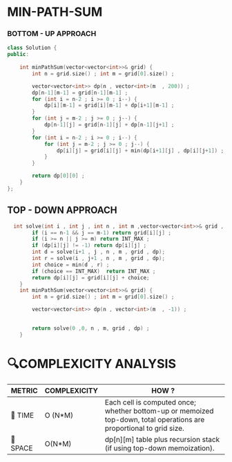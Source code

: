 # MIN-PATH-SUM
### BOTTOM - UP  APPROACH
```cpp
class Solution {
public:
 
    int minPathSum(vector<vector<int>>& grid) {
        int n = grid.size() ; int m = grid[0].size() ;

        vector<vector<int>> dp(n , vector<int>(m  , 200)) ;
        dp[n-1][m-1] = grid[n-1][m-1] ;
        for (int i = n-2 ; i >= 0 ; i--) {
            dp[i][m-1] = grid[i][m-1] + dp[i+1][m-1] ;
        }
        for (int j = m-2 ; j >= 0 ; j--) {
            dp[n-1][j] = grid[n-1][j] + dp[n-1][j+1] ;
        }
        for (int i = n-2 ; i >= 0 ; i--) {
            for (int j = m-2 ; j >= 0 ; j--) {
                dp[i][j] = grid[i][j] + min(dp[i+1][j] , dp[i][j+1]) ;
            }
        }

        return dp[0][0] ;
    }
};
```


## TOP - DOWN APPROACH
```cpp
  int solve(int i , int j , int n , int m ,vector<vector<int>>& grid , vector<vector<int>>& dp) {
        if (i == n-1 && j == m-1) return grid[i][j] ;
        if (i >= n || j >= m) return INT_MAX ;
        if (dp[i][j] != -1) return dp[i][j] ;
        int d = solve(i+1 , j , n , m , grid , dp);
        int r = solve(i , j+1 , n , m , grid , dp);
        int choice = min(d , r) ;
        if (choice == INT_MAX)  return INT_MAX ;
        return dp[i][j] = grid[i][j] + choice;
    }
    int minPathSum(vector<vector<int>>& grid) {
        int n = grid.size() ; int m = grid[0].size() ;

        vector<vector<int>> dp(n , vector<int>(m  , -1)) ;
        

        return solve(0 ,0, n , m, grid , dp) ;
    }
```

# 🔍COMPLEXICITY ANALYSIS

| METRIC   | COMPLEXICITY  |    HOW ? |
|-----------|-------------|------------|
| 🧭 TIME  | O (N*M)       | Each cell is computed once; whether bottom-up or memoized top-down, total operations are proportional to grid size.|
| 🧠 SPACE |  O(N*M)     |  dp[n][m] table plus recursion stack (if using top-down memoization).    |
